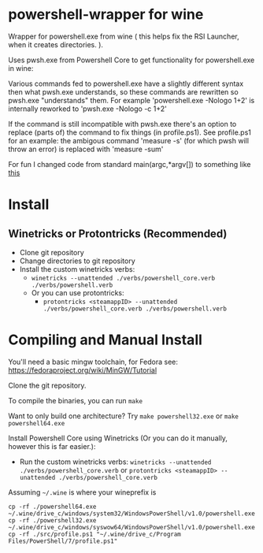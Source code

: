 # powershell-wrapper for wine

Wrapper for powershell.exe from wine ( this helps fix the RSI Launcher, when it creates directories. ).

Uses pwsh.exe from Powershell Core to get functionality for powershell.exe in wine:

Various commands fed to powershell.exe have a slightly different syntax then what pwsh.exe understands, so these commands are rewritten so pwsh.exe "understands" them.
For example 'powershell.exe -Nologo 1+2' is internally reworked to 'pwsh.exe -Nologo -c 1+2'

If the command is still incompatible with pwsh.exe there's an option to replace (parts of) the command to fix things (in profile.ps1).
See profile.ps1 for an example: the ambigous command 'measure -s' (for which pwsh will throw an error) is replaced with 'measure -sum'

For fun I changed code from standard main(argc,*argv[]) to something like [this](https://nullprogram.com/blog/2016/01/31/])

# Install 

## Winetricks or Protontricks (Recommended)

- Clone git repository
- Change directories to git repository
- Install the custom winetricks verbs:
   - `winetricks --unattended ./verbs/powershell_core.verb ./verbs/powershell.verb`
   - Or you can use protontricks: 
      - `protontricks <steamappID> --unattended ./verbs/powershell_core.verb ./verbs/powershell.verb`

# Compiling and Manual Install

You'll need a basic mingw toolchain, for Fedora see: https://fedoraproject.org/wiki/MinGW/Tutorial 

Clone the git repository.

To compile the binaries, you can run `make`

Want to only build one architecture? Try
`make powershell32.exe` or `make powershell64.exe`

Install Powershell Core using Winetricks (Or you can do it manually, however this is far easier.):
- Run the custom winetricks verbs:
`winetricks --unattended ./verbs/powershell_core.verb` 
or `protontricks <steamappID> --unattended ./verbs/powershell_core.verb`

Assuming `~/.wine` is where your wineprefix is
  
```
cp -rf ./powershell64.exe ~/.wine/drive_c/windows/system32/WindowsPowerShell/v1.0/powershell.exe
cp -rf ./powershell32.exe ~/.wine/drive_c/windows/syswow64/WindowsPowerShell/v1.0/powershell.exe
cp -rf ./src/profile.ps1 "~/.wine/drive_c/Program Files/PowerShell/7/profile.ps1"
```